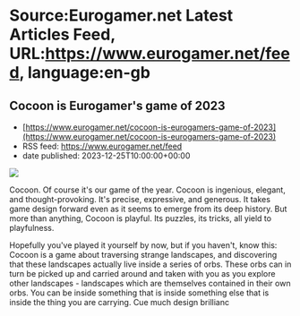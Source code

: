 # Source:Eurogamer.net Latest Articles Feed, URL:https://www.eurogamer.net/feed, language:en-gb

## Cocoon is Eurogamer's game of 2023
 - [https://www.eurogamer.net/cocoon-is-eurogamers-game-of-2023](https://www.eurogamer.net/cocoon-is-eurogamers-game-of-2023)
 - RSS feed: https://www.eurogamer.net/feed
 - date published: 2023-12-25T10:00:00+00:00

<img src="https://assetsio.reedpopcdn.com/a00b720c-a8de-4ea4-a511-5b4418ad7572.png?width=1920&amp;height=1920&amp;fit=bounds&amp;quality=80&amp;format=jpg&amp;auto=webp" /> <p>

Cocoon. Of course it's our game of the year. Cocoon is ingenious, elegant, and thought-provoking. It's precise, expressive, and generous. It takes game design forward even as it seems to emerge from its deep history. But more than anything, Cocoon is playful. Its puzzles, its tricks, all yield to playfulness.
</p><p>
Hopefully you've played it yourself by now, but if you haven't, know this: Cocoon is a game about traversing strange landscapes, and discovering that these landscapes actually live inside a series of orbs. These orbs can in turn be picked up and carried around and taken with you as you explore other landscapes - landscapes which are themselves contained in their own orbs. You can be inside something that is inside something else that is inside the thing you are carrying. Cue much design brillianc


